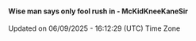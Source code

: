 #### Wise man says only fool rush in - McKidKneeKaneSir
Updated on 06/09/2025 - 16:12:29 (UTC) Time Zone
